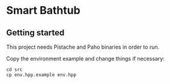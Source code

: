# Smart Bathtub

## Getting started
This project needs Pistache and Paho binaries in order to run.

Copy the environment example and change things if necessary:

```
cd src
cp env.hpp.example env.hpp
```